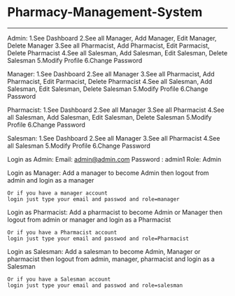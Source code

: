 # Pharmacy-Management-System

-----------------------------------------------------------------------------

Admin:
	1.See Dashboard
	2.See all Manager, Add Manager, Edit Manager, Delete Manager
	3.See all Pharmacist, Add Pharmacist, Edit Parmacist, Delete Pharmacist
	4.See all Salesman, Add Salesman, Edit Salesman, Delete Salesman
	5.Modify Profile
	6.Change Password

Manager:
	1.See Dashboard
	2.See all Manager
	3.See all Pharmacist, Add Pharmacist, Edit Parmacist, Delete Pharmacist
	4.See all Salesman, Add Salesman, Edit Salesman, Delete Salesman
	5.Modify Profile
	6.Change Password

Pharmacist:
	1.See Dashboard
	2.See all Manager
	3.See all Pharmacist
	4.See all Salesman, Add Salesman, Edit Salesman, Delete Salesman
	5.Modify Profile
	6.Change Password

Salesman:
	1.See Dashboard
	2.See all Manager
	3.See all Pharmacist
	4.See all Salesman
	5.Modify Profile
	6.Change Password



Login as Admin:
	Email: admin@admin.com
	Password : admin1
	Role: Admin

Login as Manager:
	Add a manager to become Admin
	then logout from admin and login as a manager

	Or if you have a manager account
	login just type your email and passwod and role=manager

Login as Pharmacist:
	Add a pharmacist to become Admin or Manager
	then logout from admin or manager and login as a Pharmacist

	Or if you have a Pharmacist account
	login just type your email and passwod and role=Pharmacist

Login as Salesman:
	Add a salesman to become Admin, Manager or pharmacist
	then logout from admin, manager, pharmacist and login as a Salesman

	Or if you have a Salesman account
	login just type your email and passwod and role=salesman
